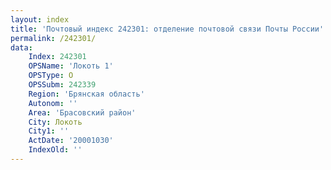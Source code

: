 ```yaml
---
layout: index
title: 'Почтовый индекс 242301: отделение почтовой связи Почты России'
permalink: /242301/
data:
    Index: 242301
    OPSName: 'Локоть 1'
    OPSType: О
    OPSSubm: 242339
    Region: 'Брянская область'
    Autonom: ''
    Area: 'Брасовский район'
    City: Локоть
    City1: ''
    ActDate: '20001030'
    IndexOld: ''
---
```

